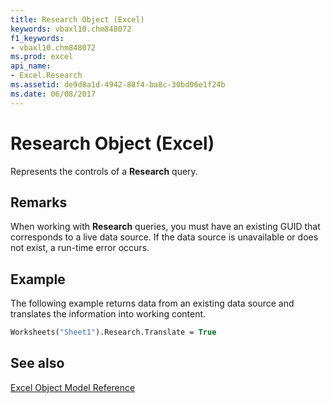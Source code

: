 ```yaml
---
title: Research Object (Excel)
keywords: vbaxl10.chm848072
f1_keywords:
- vbaxl10.chm848072
ms.prod: excel
api_name:
- Excel.Research
ms.assetid: de9d8a1d-4942-88f4-ba8c-30bd06e1f24b
ms.date: 06/08/2017
---
```



# Research Object (Excel)

Represents the controls of a  **Research** query.


## Remarks

When working with  **Research** queries, you must have an existing GUID that corresponds to a live data source. If the data source is unavailable or does not exist, a run-time error occurs.


## Example

The following example returns data from an existing data source and translates the information into working content.


```vb
Worksheets("Sheet1").Research.Translate = True
```


## See also


[Excel Object Model Reference](./overview/Excelobject-model.md)


